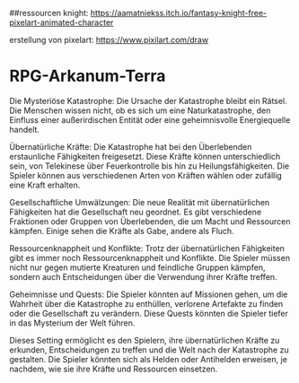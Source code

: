 ##ressourcen
knight: https://aamatniekss.itch.io/fantasy-knight-free-pixelart-animated-character

erstellung von pixelart: https://www.pixilart.com/draw

# RPG-Arkanum-Terra

Die Mysteriöse Katastrophe: Die Ursache der Katastrophe bleibt ein Rätsel. Die Menschen wissen nicht, ob es sich um eine Naturkatastrophe, den Einfluss einer außerirdischen Entität oder eine geheimnisvolle Energiequelle handelt.

Übernatürliche Kräfte: Die Katastrophe hat bei den Überlebenden erstaunliche Fähigkeiten freigesetzt. Diese Kräfte können unterschiedlich sein, von Telekinese über Feuerkontrolle bis hin zu Heilungsfähigkeiten. Die Spieler können aus verschiedenen Arten von Kräften wählen oder zufällig eine Kraft erhalten.

Gesellschaftliche Umwälzungen: Die neue Realität mit übernatürlichen Fähigkeiten hat die Gesellschaft neu geordnet. Es gibt verschiedene Fraktionen oder Gruppen von Überlebenden, die um Macht und Ressourcen kämpfen. Einige sehen die Kräfte als Gabe, andere als Fluch.

Ressourcenknappheit und Konflikte: Trotz der übernatürlichen Fähigkeiten gibt es immer noch Ressourcenknappheit und Konflikte. Die Spieler müssen nicht nur gegen mutierte Kreaturen und feindliche Gruppen kämpfen, sondern auch Entscheidungen über die Verwendung ihrer Kräfte treffen.

Geheimnisse und Quests: Die Spieler könnten auf Missionen gehen, um die Wahrheit über die Katastrophe zu enthüllen, verlorene Artefakte zu finden oder die Gesellschaft zu verändern. Diese Quests könnten die Spieler tiefer in das Mysterium der Welt führen.

Dieses Setting ermöglicht es den Spielern, ihre übernatürlichen Kräfte zu erkunden, Entscheidungen zu treffen und die Welt nach der Katastrophe zu gestalten. Die Spieler könnten sich als Helden oder Antihelden erweisen, je nachdem, wie sie ihre Kräfte und Ressourcen einsetzen.

